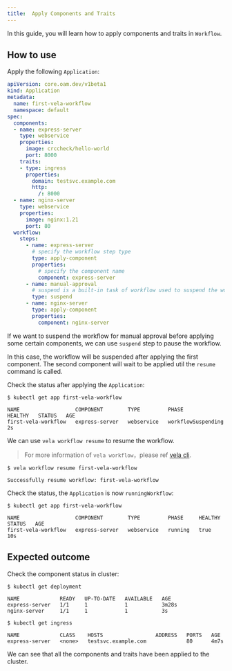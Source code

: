 ```yaml
---
title:  Apply Components and Traits
---
```


In this guide, you will learn how to apply components and traits in `Workflow`.

## How to use

Apply the following `Application`:

```yaml
apiVersion: core.oam.dev/v1beta1
kind: Application
metadata:
  name: first-vela-workflow
  namespace: default
spec:
  components:
  - name: express-server
    type: webservice
    properties:
      image: crccheck/hello-world
      port: 8000
    traits:
    - type: ingress
      properties:
        domain: testsvc.example.com
        http:
          /: 8000
  - name: nginx-server
    type: webservice
    properties:
      image: nginx:1.21
      port: 80
  workflow:
    steps:
      - name: express-server
        # specify the workflow step type
        type: apply-component
        properties:
          # specify the component name
          component: express-server
      - name: manual-approval
        # suspend is a built-in task of workflow used to suspend the workflow
        type: suspend
      - name: nginx-server
        type: apply-component
        properties:
          component: nginx-server
```

If we want to suspend the workflow for manual approval before applying some certain components, we can use `suspend` step to pause the workflow.

In this case, the workflow will be suspended after applying the first component. The second component will wait to be applied util the `resume` command is called.

Check the status after applying the `Application`:

```shell
$ kubectl get app first-vela-workflow

NAME                  COMPONENT        TYPE         PHASE                HEALTHY   STATUS   AGE
first-vela-workflow   express-server   webservice   workflowSuspending                      2s
```

We can use `vela workflow resume` to resume the workflow.

> For more information of `vela workflow`，please ref [vela cli](../../cli/vela_workflow).

```shell
$ vela workflow resume first-vela-workflow

Successfully resume workflow: first-vela-workflow
```

Check the status, the `Application` is now `runningWorkflow`:

```shell
$ kubectl get app first-vela-workflow

NAME                  COMPONENT        TYPE         PHASE     HEALTHY   STATUS   AGE
first-vela-workflow   express-server   webservice   running   true               10s
```
## Expected outcome

Check the component status in cluster:

```shell
$ kubectl get deployment

NAME             READY   UP-TO-DATE   AVAILABLE   AGE
express-server   1/1     1            1           3m28s
nginx-server     1/1     1            1           3s

$ kubectl get ingress

NAME             CLASS    HOSTS                 ADDRESS   PORTS   AGE
express-server   <none>   testsvc.example.com             80      4m7s
```

We can see that all the components and traits have been applied to the cluster.
